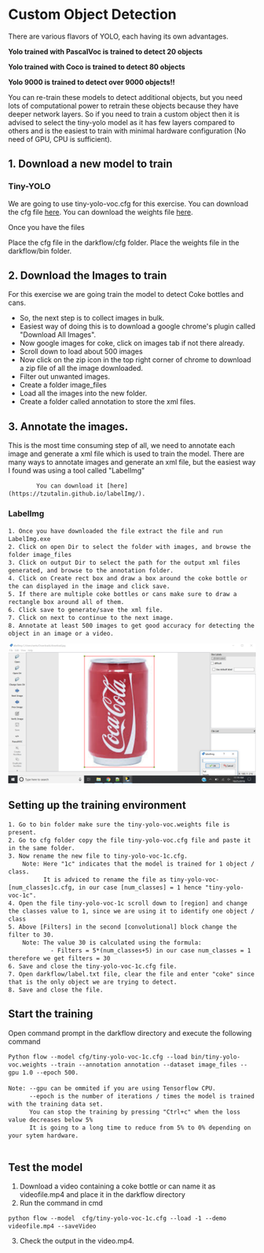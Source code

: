 # Custom Object Detection

There are various flavors of YOLO, each having its own advantages.

**Yolo trained with PascalVoc is trained to detect 20 objects**

**Yolo trained with Coco is trained to detect 80 objects**

**Yolo 9000 is trained to detect over 9000 objects!!**

You can re-train these models to detect additional objects, but you need lots of computational power to retrain these objects because they have deeper network layers.
So if you need to train a custom object then it is advised to select the tiny-yolo model as it has few layers compared to others and is the easiest to train with minimal hardware configuration (No need of GPU, CPU is sufficient).


## 1. Download a new model to train

### Tiny-YOLO

We are going to use tiny-yolo-voc.cfg for this exercise.
You can download the cfg file [here](https://github.com/opencv/opencv_extra/blob/master/testdata/dnn/tiny-yolo-voc.cfg).
You can download the weights file [here](https://github.com/leetenki/YOLOtiny_v2_chainer/blob/master/tiny-yolo-voc.weights).

Once you have the files 

Place the cfg file in the darkflow/cfg folder.
Place the weights file in the darkflow/bin folder.

## 2. Download the Images to train

For this exercise we are going train the model to detect Coke bottles and cans.
- So, the next step is to collect images in bulk.
- Easiest way of doing this is to download a google chrome's plugin called "Download All Images".
- Now google images for coke, click on images tab if not there already.
- Scroll down to load about 500 images
- Now click on the zip icon in the top right corner of chrome to download a zip file of all the image downloaded.
- Filter out unwanted images.
- Create a folder image_files
- Load all the images into the new folder.
- Create a folder called annotation to store the xml files.

## 3. Annotate the images.

This is the most time consuming step of all, we need to annotate each image and generate a xml file which is used to train the model.
There are many ways to annotate images and generate an xml file, but the easiest way I found was using a tool called "LabelImg"
```
        You can download it [here](https://tzutalin.github.io/labelImg/).
```     
### LabelImg

```
1. Once you have downloaded the file extract the file and run LabelImg.exe
2. Click on open Dir to select the folder with images, and browse the folder image_files
3. Click on output Dir to select the path for the output xml files generated, and browse to the annotation folder.
4. Click on Create rect box and draw a box around the coke bottle or the can displayed in the image and click save.
5. If there are multiple coke bottles or cans make sure to draw a rectangle box around all of them.
6. Click save to generate/save the xml file.
7. Click on next to continue to the next image.
8. Annotate at least 500 images to get good accuracy for detecting the object in an image or a video.
```
![Screenshot](Untitled.png)
## Setting up the training environment

```
1. Go to bin folder make sure the tiny-yolo-voc.weights file is present.
2. Go to cfg folder copy the file tiny-yolo-voc.cfg file and paste it in the same folder.
3. Now rename the new file to tiny-yolo-voc-1c.cfg.
    Note: Here "1c" indicates that the model is trained for 1 object / class.
          It is adviced to rename the file as tiny-yolo-voc-[num_classes]c.cfg, in our case [num_classes] = 1 hence "tiny-yolo-voc-1c".
4. Open the file tiny-yolo-voc-1c scroll down to [region] and change the classes value to 1, since we are using it to identify one object / class
5. Above [Filters] in the second [convolutional] block change the filter to 30.
    Note: The value 30 is calculated using the formula:
            - Filters = 5*(num_classes+5) in our case num_classes = 1 therefore we get filters = 30
6. Save and close the tiny-yolo-voc-1c.cfg file.
7. Open darkflow/label.txt file, clear the file and enter "coke" since that is the only object we are trying to detect.
8. Save and close the file.
```

## Start the training
Open command prompt in the darkflow directory and execute the following command

```
Python flow --model cfg/tiny-yolo-voc-1c.cfg --load bin/tiny-yolo-voc.weights --train --annotation annotation --dataset image_files --gpu 1.0 --epoch 500.

Note: --gpu can be ommited if you are using Tensorflow CPU.
      --epoch is the number of iterations / times the model is trained with the training data set.
      You can stop the training by pressing "Ctrl+c" when the loss value decreases below 5%
      It is going to a long time to reduce from 5% to 0% depending on your sytem hardware.
      
```

## Test the model

1. Download a video containing a coke bottle or can name it as videofile.mp4 and place it in the darkflow directory
2. Run the command in cmd

```
python flow --model  cfg/tiny-yolo-voc-1c.cfg --load -1 --demo videofile.mp4 --saveVideo
```

3. Check the output in the video.mp4.




